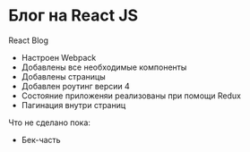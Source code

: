 # Блог на React JS
React Blog

+ Настроен Webpack
+ Добавлены все необходимые компоненты
+ Добавлены страницы
+ Добавлен роутинг версии 4
+ Состояние приложеняи реализованы при помощи Redux
+ Пагинация внутри страниц

Что не сделано пока:
- Бек-часть
